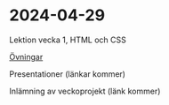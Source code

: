 # 2024-04-29
Lektion vecka 1, HTML och CSS


[Övningar](exercises.md)

Presentationer (länkar kommer)

Inlämning av veckoprojekt (länk kommer)

